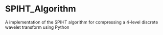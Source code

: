 # SPIHT_Algorithm
A implementation of the SPIHT algorithm for compressing a 4-level discrete wavelet transform using Python
